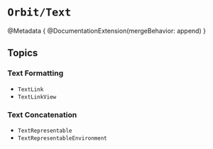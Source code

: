 # ``Orbit/Text``

@Metadata {
    @DocumentationExtension(mergeBehavior: append)
}

## Topics

### Text Formatting

- ``TextLink``
- ``TextLinkView``

### Text Concatenation

- ``TextRepresentable``
- ``TextRepresentableEnvironment``
